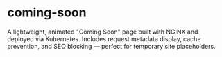# coming-soon
A lightweight, animated "Coming Soon" page built with NGINX and deployed via Kubernetes. Includes request metadata display, cache prevention, and SEO blocking — perfect for temporary site placeholders.
